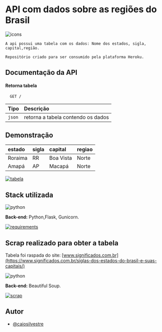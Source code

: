 
# API com dados sobre as regiões do Brasil
![icons](https://skills.thijs.gg/icons?i=python,heroku,&theme=light)

    A api possui uma tabela com os dados: Nome dos estados, sigla, capital,região.  
    
    Repositório criado para ser consumido pela plataforma Heroku.




## Documentação da API

#### Retorna tabela

```
  GET /
```

| Tipo       | Descrição                           |
| :--------- | :---------------------------------- |
| `json` | retorna a tabela contendo os dados|




## Demonstração

| estado     | sigla|capital|regiao
| :--------- | :----|:------| :----|
| Roraima    |  RR  |Boa Vista|Norte|
| Amapá    |  AP  |Macapá|Norte|


[![tabela](https://img.shields.io/badge/Link-Tabela_Enviada-brightgreen)](https://github.com/caiosilvestre/api_extracao_regiao_do_brasil/blob/main/DataFrame_Regiao.csv)


## Stack utilizada

![python](https://skills.thijs.gg/icons?i=flask,python,&theme=light)

**Back-end:** Python,Flask, Gunicorn.

[![requirements](https://img.shields.io/badge/link-requirements.txt-brightgreen)](https://github.com/caiosilvestre/api_extracao_regiao_do_brasil/blob/main/requirements.txt)




## Scrap realizado para obter a tabela 

Tabela foi raspada do site: [www.significados.com.br](https://www.significados.com.br/siglas-dos-estados-do-brasil-e-suas-capitais/)

![python](https://skills.thijs.gg/icons?i=python,&theme=light)

**Back-end:** Beautiful Soup.

[![scrap](https://img.shields.io/badge/link-arquivo_scrap-brightgreen)](https://github.com/caiosilvestre/api_extracao_regiao_do_brasil/blob/main/scrap/scrap.py)

## Autor
- [@caiosilvestre](https://www.github.com/caiosilvestre)
